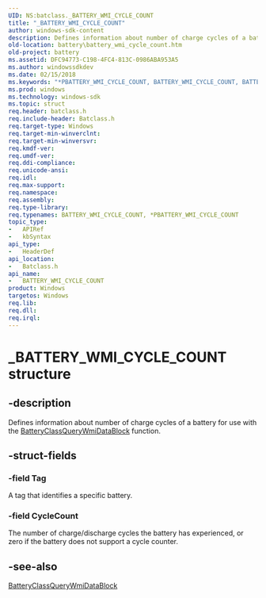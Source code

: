 ```yaml
---
UID: NS:batclass._BATTERY_WMI_CYCLE_COUNT
title: "_BATTERY_WMI_CYCLE_COUNT"
author: windows-sdk-content
description: Defines information about number of charge cycles of a battery for use with the BatteryClassQueryWmiDataBlock function.
old-location: battery\battery_wmi_cycle_count.htm
old-project: battery
ms.assetid: DFC94773-C198-4FC4-813C-0986ABA953A5
ms.author: windowssdkdev
ms.date: 02/15/2018
ms.keywords: "*PBATTERY_WMI_CYCLE_COUNT, BATTERY_WMI_CYCLE_COUNT, BATTERY_WMI_CYCLE_COUNT structure [Battery Devices], PBATTERY_WMI_CYCLE_COUNT, PBATTERY_WMI_CYCLE_COUNT structure pointer [Battery Devices], _BATTERY_WMI_CYCLE_COUNT, batclass/BATTERY_WMI_CYCLE_COUNT, batclass/PBATTERY_WMI_CYCLE_COUNT, battery.battery_wmi_cycle_count"
ms.prod: windows
ms.technology: windows-sdk
ms.topic: struct
req.header: batclass.h
req.include-header: Batclass.h
req.target-type: Windows
req.target-min-winverclnt: 
req.target-min-winversvr: 
req.kmdf-ver: 
req.umdf-ver: 
req.ddi-compliance: 
req.unicode-ansi: 
req.idl: 
req.max-support: 
req.namespace: 
req.assembly: 
req.type-library: 
req.typenames: BATTERY_WMI_CYCLE_COUNT, *PBATTERY_WMI_CYCLE_COUNT
topic_type:
-	APIRef
-	kbSyntax
api_type:
-	HeaderDef
api_location:
-	Batclass.h
api_name:
-	BATTERY_WMI_CYCLE_COUNT
product: Windows
targetos: Windows
req.lib: 
req.dll: 
req.irql: 
---
```


# _BATTERY_WMI_CYCLE_COUNT structure


## -description


Defines information about number of charge cycles of a battery for use with the <a href="https://msdn.microsoft.com/library/windows/hardware/ff536268">BatteryClassQueryWmiDataBlock</a> function.


## -struct-fields




### -field Tag

A tag that identifies a specific battery.


### -field CycleCount

The number of charge/discharge cycles the battery has experienced, or zero if the battery does not support a cycle counter.


## -see-also




<a href="https://msdn.microsoft.com/library/windows/hardware/ff536268">BatteryClassQueryWmiDataBlock</a>
 

 

